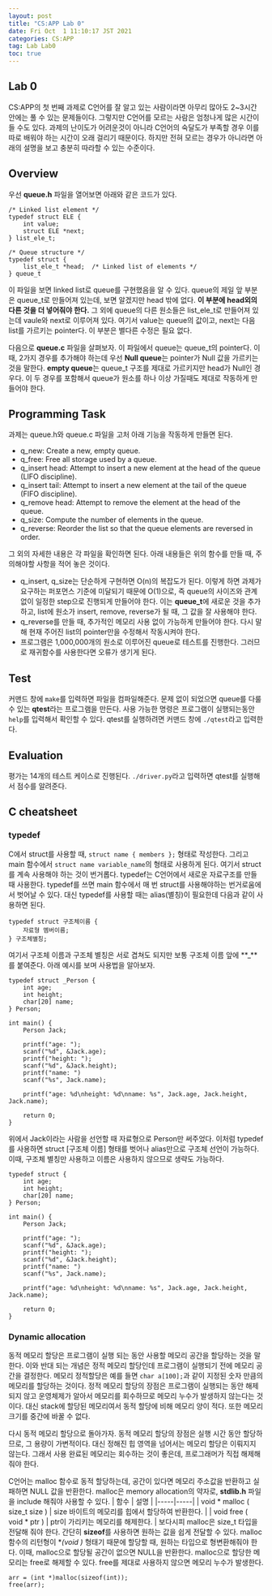```yaml
---
layout: post
title: "CS:APP Lab 0"
date: Fri Oct  1 11:10:17 JST 2021
categories: CS:APP
tag: Lab Lab0
toc: true
---
```

## Lab 0
CS:APP의 첫 번째 과제로 C언어를 잘 알고 있는 사람이라면 아무리 많아도 2~3시간 안에는 풀 수 있는 문제들이다. 그렇지만 C언어를 모르는 사람은 엄청나게 많은 시간이 들 수도 있다. 과제의 난이도가 어려운것이 아니라 C언어의 숙달도가 부족할 경우 이를 따로 배워야 하는 시간이 오래 걸리기 때문이다. 하지만 전혀 모르는 경우가 아니라면 아래의 설명을 보고 충분히 따라할 수 있는 수준이다.

## Overview
우선 **queue.h** 파일을 열어보면 아래와 같은 코드가 있다.
```
/* Linked list element */
typedef struct ELE {
    int value;
    struct ELE *next;
} list_ele_t;

/* Queue structure */
typedef struct {
    list_ele_t *head;  /* Linked list of elements */
} queue_t
```
이 파일을 보면 linked list로 queue를 구현했음을 알 수 있다. queue의 제일 앞 부분은 queue_t로 만들어져 있는데, 보면 알겠지만 head 밖에 없다. **이 부분에 head외의 다른 것을 더 넣어줘야 한다.** 그 외에 queue의 다른 원소들은 list_ele_t로 만들어져 있는데 vaule와 next로 이루어져 있다. 여기서 value는 queue의 값이고, next는 다음 list를 가르키는 pointer다. 이 부분은 별다른 수정은 필요 없다.

다음으로 **queue.c** 파일을 살펴보자. 이 파일에서 queue는 queue_t의 pointer다. 이 때, 2가지 경우를 추가해야 하는데 우선 **Null queue**는 pointer가 Null 값을 가르키는 것을 말한다. **empty queue**는 queue_t 구조를 제대로 가르키지만 head가 Null인 경우다. 이 두 경우를 포함해서 queue가 원소를 하나 이상 가질때도 제대로 작동하게 만들어야 한다.

## Programming Task
과제는 queue.h와 queue.c 파일을 고처 아래 기능을 작동하게 만들면 된다.

- q_new: Create a new, empty queue.
- q_free: Free all storage used by a queue.
- q_insert head: Attempt to insert a new element at the head of the queue (LIFO discipline).
- q_insert tail: Attempt to insert a new element at the tail of the queue (FIFO discipline).
- q_remove head: Attempt to remove the element at the head of the queue.
- q_size: Compute the number of elements in the queue.
- q_reverse: Reorder the list so that the queue elements are reversed in order.

그 외의 자세한 내용은 각 파일을 확인하면 된다. 아래 내용들은 위의 함수를 만들 때, 주의해야할 사항을 적어 놓은 것이다.

- q_insert, q_size는 단순하게 구현하면 O(n)의 복잡도가 된다. 이렇게 하면 과제가 요구하는 퍼포먼스 기준에 미달되기 때문에 O(1)으로, 즉 queue의 사이즈와 관계 없이 일정한 step으로 진행되게 만들어야 한다. 이는 **queue_t**에 새로운 것을 추가하고, list에 원소가 insert, remove, reverse가 될 때, 그 값을 잘 사용해야 한다.
- q_reverse를 만들 때, 추가적인 메모리 사용 없이 가능하게 만들어야 한다. 다시 말해 현재 주어진 list의 pointer만을 수정해서 작동시켜야 한다. 
- 프로그램은 1,000,000개의 원소로 이루어진 queue로 테스트를 진행한다. 그러므로 재귀함수를 사용한다면 오류가 생기게 된다.

## Test
커맨드 창에 `make`를 입력하면 파일을 컴파일해준다. 문제 없이 되었으면 queue를 다룰 수 있는 **qtest**라는 프로그램을 만든다. 사용 가능한 명령은 프로그램이 실행되는동안 `help`를 입력해서 확인할 수 있다. qtest를 실행하려면 커맨드 창에 `./qtest`라고 입력한다.

## Evaluation
평가는 14개의 테스트 케이스로 진행된다. `./driver.py`라고 입력하면 qtest를 실행해서 점수를 알려준다. 

## C cheatsheet

### typedef
C에서 struct를 사용할 때, `struct name { members };` 형태로 작성한다. 그리고 main 함수에서 `struct name variable_name`의 형태로 사용하게 된다. 여기서 struct를 계속 사용해야 하는 것이 번거롭다. typedef는 C언어에서 새로운 자료구조를 만들 때 사용한다. typedef를 쓰면 main 함수에서 매 번 struct를 사용해야하는 번거로움에서 벗어날 수 있다. 대신 typedef를 사용할 때는 alias(별칭)이 필요한데 다음과 같이 사용하면 된다.
```
typedef struct 구조체이름 {
    자료형 멤버이름;
} 구조체별칭;
```
여기서 구조체 이름과 구조체 별칭은 서로 겹쳐도 되지만 보통 구조체 이름 앞에 **_**를 붙여준다. 아래 예시를 보며 사용법을 알아보자.
```
typedef struct _Person {
    int age;
    int height;
    char[20] name;
} Person;

int main() {
    Person Jack;

    printf("age: ");
    scanf("%d", &Jack.age);
    printf("height: ");
    scanf("%d", &Jack.height);
    printf("name: ")
    scanf("%s", Jack.name);

    printf("age: %d\nheight: %d\nname: %s", Jack.age, Jack.height, Jack.name);

    return 0;
}
```
위에서 Jack이라는 사람을 선언할 때 자료형으로 Person만 써주었다. 이처럼 typedef를 사용하면 struct [구조체 이름] 형태를 벗어나 alias만으로 구조체 선언이 가능하다. 이때, 구조체 별칭만 사용하고 이름은 사용하지 않으므로 생략도 가능하다.
```
typedef struct {
    int age;
    int height;
    char[20] name;
} Person;

int main() {
    Person Jack;

    printf("age: ");
    scanf("%d", &Jack.age);
    printf("height: ");
    scanf("%d", &Jack.height);
    printf("name: ")
    scanf("%s", Jack.name);

    printf("age: %d\nheight: %d\nname: %s", Jack.age, Jack.height, Jack.name);

    return 0;
}
```

### Dynamic allocation
동적 메모리 할당은 프로그램이 실행 되는 동안 사용할 메모리 공간을 할당하는 것을 말한다. 이와 반대 되는 개념은 정적 메모리 할당인데 프로그램이 실행되기 전에 메모리 공간을 결정한다. 메모리 정적할당은 예를 들면 `char a[100];`과 같이 지정된 숫자 만큼의 메모리를 할당하는 것이다. 정적 메모리 할당의 장점은 프로그램이 실행되는 동안 해제되지 않고 운영체제가 알아서 메모리를 회수하므로 메모리 누수가 발생하지 않는다는 것이다. 대신 stack에 할당된 메모리여서 동적 할당에 비해 메모리 양이 적다. 또한 메모리 크기를 중간에 바꿀 수 없다.

다시 동적 메모리 할당으로 돌아가자. 동적 메모리 할당의 장점은 실행 시간 동안 할당하므로, 그 용량이 가변적이다. 대신 정해진 힙 영역을 넘어서는 메모리 할당은 이뤄지지 않는다. 그래서 사용 완료된 메모리는 회수하는 것이 좋은데, 프로그래머가 직접 해제해줘야 한다. 

C언어는 malloc 함수로 동적 할당하는데, 공간이 있다면 메모리 주소값을 반환하고 실패하면 NULL 값을 반환한다. malloc은 memory allocation의 약자로, **stdlib.h** 파일을 include 해줘야 사용할 수 있다.
| 함수 | 설명 |
|-----|-----|
| void * malloc ( size_t size ) | size 바이트의 메모리를 힙에서 할당하여 반환한다. |
| void free ( void * ptr ) | ptr이 가리키는 메모리를 해제한다. |
보다시피 malloc은 size_t 타입을 전달해 줘야 한다. 간단히 **sizeof**를 사용하면 원하는 값을 쉽게 전달할 수 있다. malloc 함수의 리턴형이 **(void *)** 형태기 때문에 할당할 때, 원하는 타입으로 형변환해줘야 한다. 이때, malloc으로 할당될 공간이 없으면 NULL을 반환한다. malloc으로 할당한 메모리는 free로 해제할 수 있다. free를 제대로 사용하지 않으면 메모리 누수가 발생한다.
```
arr = (int *)malloc(sizeof(int));
free(arr);
```

##